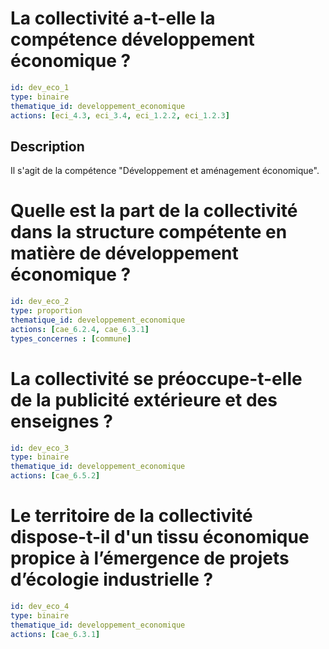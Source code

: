 # La collectivité a-t-elle la compétence développement économique ?
```yaml
id: dev_eco_1
type: binaire
thematique_id: developpement_economique
actions: [eci_4.3, eci_3.4, eci_1.2.2, eci_1.2.3]
```
## Description
Il s'agit de la compétence "Développement et aménagement économique".

# Quelle est la part de la collectivité dans la structure compétente en matière de développement économique ?
```yaml
id: dev_eco_2
type: proportion
thematique_id: developpement_economique
actions: [cae_6.2.4, cae_6.3.1]
types_concernes : [commune]
```

# La collectivité se préoccupe-t-elle de la publicité extérieure et des enseignes ?
```yaml
id: dev_eco_3
type: binaire
thematique_id: developpement_economique
actions: [cae_6.5.2]
```

# Le territoire de la collectivité dispose-t-il d'un tissu économique propice à l’émergence de projets d’écologie industrielle ?
```yaml
id: dev_eco_4
type: binaire
thematique_id: developpement_economique
actions: [cae_6.3.1]
```

